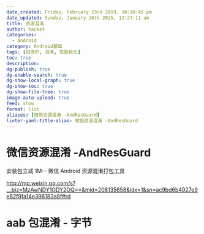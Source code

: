 ```yaml
---
date_created: Friday, February 23rd 2019, 10:10:45 pm
date_updated: Sunday, January 26th 2025, 12:27:11 am
title: 资源混淆
author: hacket
categories:
  - Android
category: Android基础
tags: [包体积, 混淆, 性能优化]
toc: true
description: 
dg-publish: true
dg-enable-search: true
dg-show-local-graph: true
dg-show-toc: true
dg-show-file-tree: true
image-auto-upload: true
feed: show
format: list
aliases: [微信资源混淆 -AndResGuard]
linter-yaml-title-alias: 微信资源混淆 -AndResGuard
---
```


# 微信资源混淆 -AndResGuard

安装包立减 1M-- 微信 Android 资源混淆打包工具<br />

<http://mp.weixin.qq.com/s?__biz=MzAwNDY1ODY2OQ==&mid=208135658&idx=1&sn=ac9bd6b4927e9e82f9fa14e396183a8f#rd>

# aab 包混淆 - 字节
